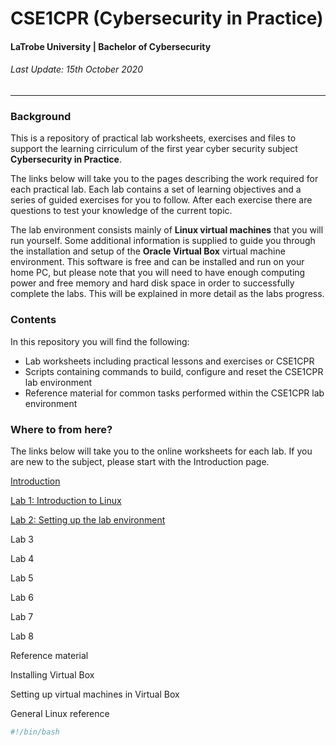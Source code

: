 # CSE1CPR (Cybersecurity in Practice)
#### LaTrobe University | Bachelor of Cybersecurity
###### Last Update: 15th October 2020  

---

### Background

This is a repository of practical lab worksheets, exercises and files to support the learning cirriculum of the first year cyber security subject **Cybersecurity in Practice**. 

The links below will take you to the pages describing the work required for each practical lab. Each lab contains a set of learning objectives and a series of guided exercises for you to follow. After each exercise there are questions to test your knowledge of the current topic. 

The lab environment consists mainly of **Linux virtual machines** that you will run yourself. Some additional information is supplied to guide you through the installation and setup of the **Oracle Virtual Box** virtual machine environment. This software is free and can be installed and run on your home PC, but please note that you will need to have enough computing power and free memory and hard disk space in order to successfully complete the labs. This will be explained in more detail as the labs progress. 

### Contents

In this repository you will find the following:

- Lab worksheets including practical lessons and exercises or CSE1CPR
- Scripts containing commands to build, configure and reset the CSE1CPR lab environment
- Reference material for common tasks performed within the CSE1CPR lab environment

### Where to from here?

The links below will take you to the online worksheets for each lab. If you are new to the subject, please start with the Introduction page. 

[Introduction](intro.md)

[Lab 1: Introduction to Linux](lab1-linux.md)

[Lab 2: Setting up the lab environment](lab2-gateway.md) 

Lab 3

Lab 4

Lab 5

Lab 6

Lab 7

Lab 8

Reference material

Installing Virtual Box

Setting up virtual machines in Virtual Box

General Linux reference 




```bash
#!/bin/bash
```
